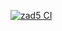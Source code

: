 [![zad5 CI](https://github.com/mariuszkrzyzopolski/TAU6/actions/workflows/zad5.yml/badge.svg)](https://github.com/mariuszkrzyzopolski/TAU6/actions/workflows/zad5.yml)
